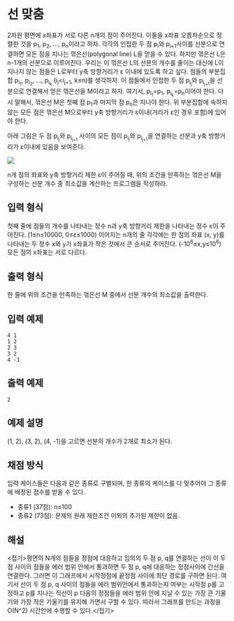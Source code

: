 # 선 맞춤

2차원 평면에 x좌표가 서로 다른 n개의 점이 주어진다. 이들을 x좌표 오름차순으로 정렬한 것을 p<sub>1</sub>, p<sub>2</sub>, ..., p<sub>n</sub>이라고 하자.
각각의 인접한 두 점 p<sub>i</sub>와 p<sub>i+1</sub>사이를 선분으로 연결하면 모든 점을 지나는 꺾은선(polygonal line) L을 얻을 수 있다. 
하지만 꺾은선 L은 n-1개의 선분으로 이루어진다. 우리는 이 꺾은선 L의 선분의 개수를 줄이는 대신에 L이 지나지 않는 점들은 L로부터 y축 방향거리가 ε 이내에 있도록 하고 싶다.
점들의 부분집합 p<sub>i<sub>1</sub></sub>, p<sub>i<sub>2</sub></sub>, ..., p<sub>i<sub>k</sub></sub> (i<sub>j</sub>&lt;i<sub>j+1</sub>, k≤n)를 생각하자. 이 점들에서 인접한 두 점 p<sub>i<sub>j</sub></sub>와 p<sub>i<sub>j+1</sub></sub>을 선분으로 연결해서 얻은 꺾은선을 M이라고 하자. 여기서, p<sub>i<sub>1</sub></sub>=p<sub>1</sub>, p<sub>i<sub>k</sub></sub>=p<sub>n</sub>이어야 한다. 다시 말해서, 꺾은선 M은 첫째 점 p<sub>1</sub>과 마지막 점 p<sub>n</sub>은 지나야 한다.
위 부분집합에 속하지 않는 모든 점은 꺾은선 M으로부터 y축 방향거리가 ε이내(거리가 ε인 경우 포함)에 있어야 한다.

아래 그림은 두 점 p<sub>i<sub>j</sub></sub>와 p<sub>i<sub>j+1</sub></sub> 사이의 모든 점이 p<sub>i<sub>j</sub></sub>와 p<sub>i<sub>j+1</sub></sub>을 연결하는 선분과 y축 방향거리가 ε이내에 있음을 보여준다.

![](images/1508730632327_d.png)

n개 점의 좌표와 y축 방향거리 제한 ε이 주어질 때, 위의 조건을 만족하는 꺾은선 M을 구성하는 선분 개수 중 최소값을 계산하는 프로그램을 작성하라.

## 입력 형식

첫째 줄에 점들의 개수를 나타내는 정수 n과 y축 방향거리 제한을 나타내는 정수 ε이 주어진다. (1≤n≤10000, 0≤ε≤1000) 이어지는 n개의 줄 각각에는 한 점의 좌표 (x, y)를 나타내는 두 정수 x와 y가 x좌표가 작은 것에서 큰 순서로 주어진다. (-10<sup>6</sup>≤x,y≤10<sup>6</sup>) 모든 점의 x좌표는 서로 다르다.

## 출력 형식

한 줄에 위의 조건을 만족하는 꺾은선 M 중에서 선분 개수의 최소값을 출력한다.

## 입력 예제

```
4 1
1 2
2 3
3 2
4 -1
```

## 출력 예제

```
2
```

## 예제 설명

(1, 2), (3, 2), (4, -1)을 고르면 선분의 개수가 2개로 최소가 된다.

## 채점 방식

입력 케이스들은 다음과 같은 종류로 구별되며, 한 종류의 케이스를 다 맞추어야 그 종류에 배정된 점수를 받을 수 있다.

* 종류1 (37점): n≤100
* 종류2 (73점): 문제의 원래 제한조건 이외의 추가된 제한이 없음.

## 해설

<접기>평면의 N개의 점들을 정점에 대응하고 임의의 두 점 p, q를 연결하는 선이 이 두 점 사이의 점들을 에러 범위 안에서 통과하면 두 점 p, q에 대응하는 정점사이에 간선을 연결한다. 그러면 이 그래프에서 시작정점에 끝정점 사이에 최단 경로를 구하면 된다. 여기서 선이 두 점 p, q 사이의 점들을 에러 범위안에서 통과하는지 여부는 시작점 p를 고정하고 p를 지나는 직선이 p 다음의 정점들을 에러 범위 안에 지날 수 있는 가장 큰 기울기와 가장 작은 기울기를 유지해 가면서 구할 수 있다. 따라서 그래프를 만드는 과정을 O(N^2) 시간안에 수행할 수 있다.</접기>
